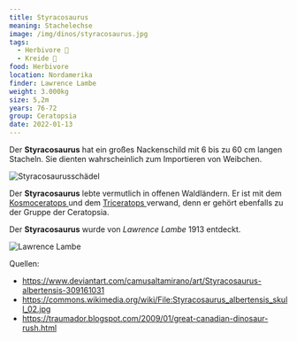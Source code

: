 ```yaml
---
title: Styracosaurus
meaning: Stachelechse
image: /img/dinos/styracosaurus.jpg
tags:
  - Herbivore 🌿
  - Kreide 🦴
food: Herbivore
location: Nordamerika
finder: Lawrence Lambe
weight: 3.000kg
size: 5,2m
years: 76-72
group: Ceratopsia
date: 2022-01-13
---
```

Der **Styracosaurus** hat ein großes Nackenschild mit 6 bis zu 60 cm langen Stacheln. Sie dienten wahrscheinlich zum Importieren von Weibchen.

![Styracosaurusschädel](/img/dinos/styracosaurus-schädel.jpg)

Der **Styracosaurus** lebte vermutlich in offenen Waldländern. Er ist mit dem [Kosmoceratops ](https://dino-fakten.de/dinos/kosmoceratops/)und dem [Triceratops ](https://dino-fakten.de/dinos/triceratops/) verwand, denn er gehört ebenfalls zu der Gruppe der Ceratopsia.

Der **Styracosaurus** wurde von *Lawrence Lambe* 1913 entdeckt.

![Lawrence Lambe](/img/dinos/lawrence-lambe.jfif)

[](https://dino-fakten.de/dinos/triceratops/)

Quellen:

* <https://www.deviantart.com/camusaltamirano/art/Styracosaurus-albertensis-309161031>
* <https://commons.wikimedia.org/wiki/File:Styracosaurus_albertensis_skull_02.jpg>
* <https://traumador.blogspot.com/2009/01/great-canadian-dinosaur-rush.html>